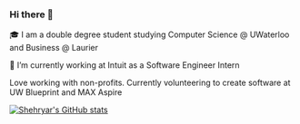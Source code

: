### Hi there 👋

:mortar_board: I am a double degree student studying Computer Science @ UWaterloo and Business @ Laurier

🔭  I’m currently working at Intuit as a Software Engineer Intern

Love working with non-profits. Currently volunteering to create software at UW Blueprint and MAX Aspire

[![Shehryar's GitHub stats](https://github-readme-stats.vercel.app/api?username=Shehryar21&count_private=true)](https://github.com/anuraghazra/github-readme-stats)

<!--
**Shehryar21/Shehryar21** is a ✨ _special_ ✨ repository because its `README.md` (this file) appears on your GitHub profile.

Here are some ideas to get you started:

- 🔭 I’m currently working on ...
- 🌱 I’m currently learning ...
- 👯 I’m looking to collaborate on ...
- 🤔 I’m looking for help with ...
- 💬 Ask me about ...
- 📫 How to reach me: ...
- 😄 Pronouns: ...
- ⚡ Fun fact: ...
-->
